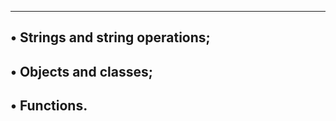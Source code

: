 ----------------------------------------------------------------
• Strings and string operations;
----------------------------------------------------------
• Objects and classes;
---------------------------------------------------------
• Functions.
----------------------------------------------------------

